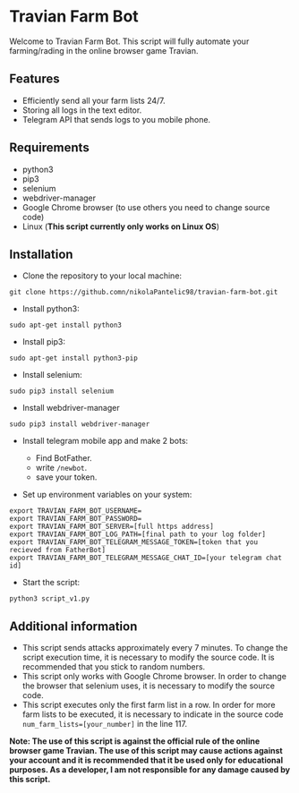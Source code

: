 # Travian Farm Bot

Welcome to Travian Farm Bot. This script will fully automate your farming/rading in the online browser game Travian.

## Features

- Efficiently send all your farm lists 24/7.
- Storing all logs in the text editor.
- Telegram API that sends logs to you mobile phone.

## Requirements

- python3
- pip3
- selenium
- webdriver-manager
- Google Chrome browser (to use others you need to change source code)
- Linux (**This script currently only works on Linux OS**)

## Installation

* Clone the repository to your local machine:

```
git clone https://github.comn/nikolaPantelic98/travian-farm-bot.git
```

* Install python3:

```
sudo apt-get install python3
```

* Install pip3:

```
sudo apt-get install python3-pip
```

* Install selenium:

```
sudo pip3 install selenium
```

* Install webdriver-manager

```
sudo pip3 install webdriver-manager
```

* Install telegram mobile app and make 2 bots:
  - Find BotFather.
  - write `/newbot`.
  - save your token.

* Set up environment variables on your system:
```
export TRAVIAN_FARM_BOT_USERNAME=
export TRAVIAN_FARM_BOT_PASSWORD=
export TRAVIAN_FARM_BOT_SERVER=[full https address]
export TRAVIAN_FARM_BOT_LOG_PATH=[final path to your log folder]
export TRAVIAN_FARM_BOT_TELEGRAM_MESSAGE_TOKEN=[token that you recieved from FatherBot]
export TRAVIAN_FARM_BOT_TELEGRAM_MESSAGE_CHAT_ID=[your telegram chat id]
```

* Start the script:

```
python3 script_v1.py
```

## Additional information

- This script sends attacks approximately every 7 minutes. To change the script execution time, it is necessary to modify the source code. It is recommended that you stick to random numbers.
- This script only works with Google Chrome browser. In order to change the browser that selenium uses, it is necessary to modify the source code.
- This script executes only the first farm list in a row. In order for more farm lists to be executed, it is necessary to indicate in the source code `num_farm_lists=[your_number]` in the line 117.


**Note: The use of this script is against the official rule of the online browser game Travian. The use of this script may cause actions against your account and it is recommended that it be used only for educational purposes. As a developer, I am not responsible for any damage caused by this script.**



